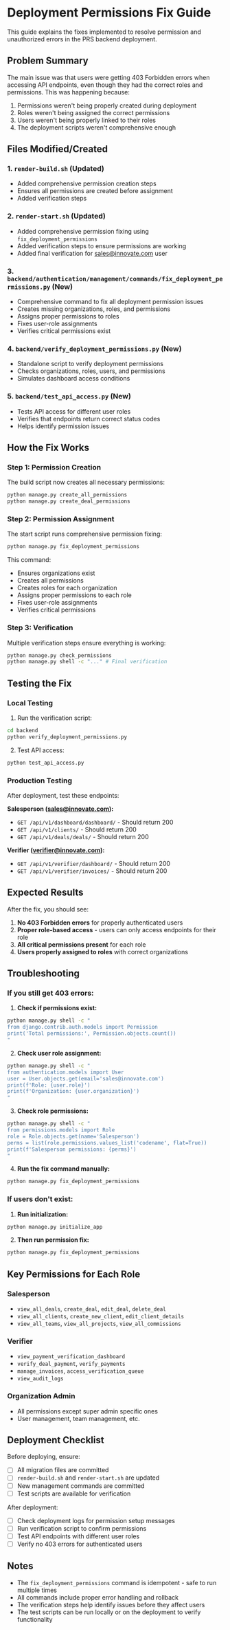 # Deployment Permissions Fix Guide

This guide explains the fixes implemented to resolve permission and unauthorized errors in the PRS backend deployment.

## Problem Summary

The main issue was that users were getting 403 Forbidden errors when accessing API endpoints, even though they had the correct roles and permissions. This was happening because:

1. Permissions weren't being properly created during deployment
2. Roles weren't being assigned the correct permissions
3. Users weren't being properly linked to their roles
4. The deployment scripts weren't comprehensive enough

## Files Modified/Created

### 1. `render-build.sh` (Updated)
- Added comprehensive permission creation steps
- Ensures all permissions are created before assignment
- Added verification steps

### 2. `render-start.sh` (Updated)
- Added comprehensive permission fixing using `fix_deployment_permissions`
- Added verification steps to ensure permissions are working
- Added final verification for sales@innovate.com user

### 3. `backend/authentication/management/commands/fix_deployment_permissions.py` (New)
- Comprehensive command to fix all deployment permission issues
- Creates missing organizations, roles, and permissions
- Assigns proper permissions to roles
- Fixes user-role assignments
- Verifies critical permissions exist

### 4. `backend/verify_deployment_permissions.py` (New)
- Standalone script to verify deployment permissions
- Checks organizations, roles, users, and permissions
- Simulates dashboard access conditions

### 5. `backend/test_api_access.py` (New)
- Tests API access for different user roles
- Verifies that endpoints return correct status codes
- Helps identify permission issues

## How the Fix Works

### Step 1: Permission Creation
The build script now creates all necessary permissions:
```bash
python manage.py create_all_permissions
python manage.py create_deal_permissions
```

### Step 2: Permission Assignment
The start script runs comprehensive permission fixing:
```bash
python manage.py fix_deployment_permissions
```

This command:
- Ensures organizations exist
- Creates all permissions
- Creates roles for each organization
- Assigns proper permissions to each role
- Fixes user-role assignments
- Verifies critical permissions

### Step 3: Verification
Multiple verification steps ensure everything is working:
```bash
python manage.py check_permissions
python manage.py shell -c "..." # Final verification
```

## Testing the Fix

### Local Testing
1. Run the verification script:
```bash
cd backend
python verify_deployment_permissions.py
```

2. Test API access:
```bash
python test_api_access.py
```

### Production Testing
After deployment, test these endpoints:

**Salesperson (sales@innovate.com):**
- `GET /api/v1/dashboard/dashboard/` - Should return 200
- `GET /api/v1/clients/` - Should return 200
- `GET /api/v1/deals/deals/` - Should return 200

**Verifier (verifier@innovate.com):**
- `GET /api/v1/verifier/dashboard/` - Should return 200
- `GET /api/v1/verifier/invoices/` - Should return 200

## Expected Results

After the fix, you should see:

1. **No 403 Forbidden errors** for properly authenticated users
2. **Proper role-based access** - users can only access endpoints for their role
3. **All critical permissions present** for each role
4. **Users properly assigned to roles** with correct organizations

## Troubleshooting

### If you still get 403 errors:

1. **Check if permissions exist:**
```bash
python manage.py shell -c "
from django.contrib.auth.models import Permission
print('Total permissions:', Permission.objects.count())
"
```

2. **Check user role assignment:**
```bash
python manage.py shell -c "
from authentication.models import User
user = User.objects.get(email='sales@innovate.com')
print(f'Role: {user.role}')
print(f'Organization: {user.organization}')
"
```

3. **Check role permissions:**
```bash
python manage.py shell -c "
from permissions.models import Role
role = Role.objects.get(name='Salesperson')
perms = list(role.permissions.values_list('codename', flat=True))
print(f'Salesperson permissions: {perms}')
"
```

4. **Run the fix command manually:**
```bash
python manage.py fix_deployment_permissions
```

### If users don't exist:

1. **Run initialization:**
```bash
python manage.py initialize_app
```

2. **Then run permission fix:**
```bash
python manage.py fix_deployment_permissions
```

## Key Permissions for Each Role

### Salesperson
- `view_all_deals`, `create_deal`, `edit_deal`, `delete_deal`
- `view_all_clients`, `create_new_client`, `edit_client_details`
- `view_all_teams`, `view_all_projects`, `view_all_commissions`

### Verifier
- `view_payment_verification_dashboard`
- `verify_deal_payment`, `verify_payments`
- `manage_invoices`, `access_verification_queue`
- `view_audit_logs`

### Organization Admin
- All permissions except super admin specific ones
- User management, team management, etc.

## Deployment Checklist

Before deploying, ensure:

- [ ] All migration files are committed
- [ ] `render-build.sh` and `render-start.sh` are updated
- [ ] New management commands are committed
- [ ] Test scripts are available for verification

After deployment:

- [ ] Check deployment logs for permission setup messages
- [ ] Run verification script to confirm permissions
- [ ] Test API endpoints with different user roles
- [ ] Verify no 403 errors for authenticated users

## Notes

- The `fix_deployment_permissions` command is idempotent - safe to run multiple times
- All commands include proper error handling and rollback
- The verification steps help identify issues before they affect users
- The test scripts can be run locally or on the deployment to verify functionality 